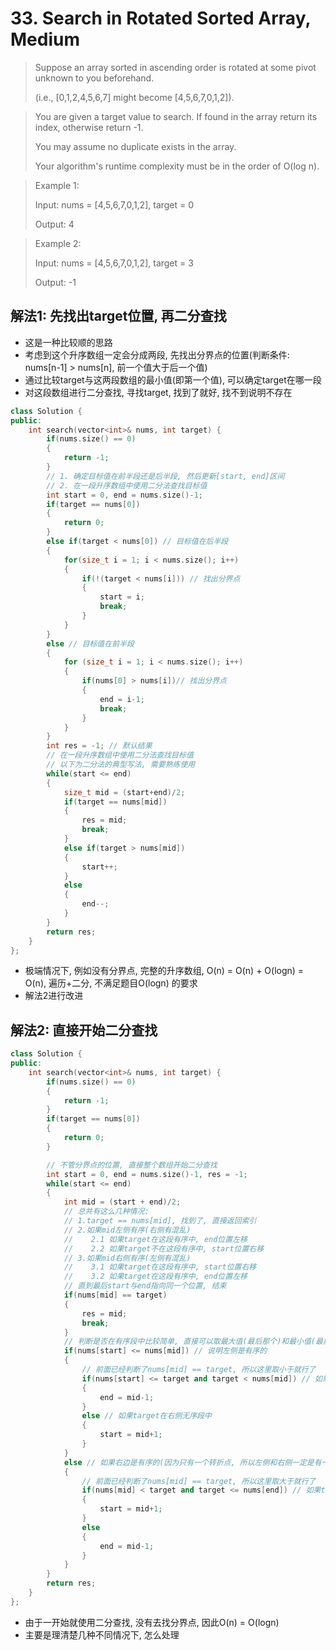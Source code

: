 # 33. Search in Rotated Sorted Array, Medium
> Suppose an array sorted in ascending order is rotated at some pivot unknown to you beforehand.
>
> (i.e., [0,1,2,4,5,6,7] might become [4,5,6,7,0,1,2]).

> You are given a target value to search. If found in the array return its index, otherwise return -1.
> 
> You may assume no duplicate exists in the array.
> 
> Your algorithm's runtime complexity must be in the order of O(log n).

> Example 1:
> 
> Input: nums = [4,5,6,7,0,1,2], target = 0
> 
> Output: 4
 
> Example 2:
> 
> Input: nums = [4,5,6,7,0,1,2], target = 3
> 
> Output: -1

## 解法1: 先找出target位置, 再二分查找
- 这是一种比较顺的思路
- 考虑到这个升序数组一定会分成两段, 先找出分界点的位置(判断条件: nums[n-1] > nums[n], 前一个值大于后一个值)
- 通过比较target与这两段数组的最小值(即第一个值), 可以确定target在哪一段
- 对这段数组进行二分查找, 寻找target, 找到了就好, 找不到说明不存在

``` cpp
class Solution {
public:
    int search(vector<int>& nums, int target) {
        if(nums.size() == 0)
        {
            return -1;
        }
        // 1. 确定目标值在前半段还是后半段, 然后更新[start, end]区间
        // 2. 在一段升序数组中使用二分法查找目标值
        int start = 0, end = nums.size()-1;
        if(target == nums[0])
        {
            return 0;
        }
        else if(target < nums[0]) // 目标值在后半段
        {
            for(size_t i = 1; i < nums.size(); i++)
            {
                if(!(target < nums[i])) // 找出分界点
                {
                    start = i;
                    break;
                }
            }
        }
        else // 目标值在前半段
        {
            for (size_t i = 1; i < nums.size(); i++)
            {
                if(nums[0] > nums[i])// 找出分界点
                {
                    end = i-1;
                    break;
                }
            }
        }
        int res = -1; // 默认结果
        // 在一段升序数组中使用二分法查找目标值
        // 以下为二分法的典型写法, 需要熟练使用
        while(start <= end)
        {
            size_t mid = (start+end)/2;
            if(target == nums[mid])
            {
                res = mid;
                break;
            }
            else if(target > nums[mid])
            {
                start++;
            }
            else
            {
                end--;
            }
        }
        return res;
    }
};
```
- 极端情况下, 例如没有分界点, 完整的升序数组, O(n) = O(n) + O(logn) = O(n), 遍历+二分, 不满足题目O(logn) 的要求
- 解法2进行改进

## 解法2: 直接开始二分查找

``` cpp
class Solution {
public:
    int search(vector<int>& nums, int target) {
        if(nums.size() == 0)
        {
            return -1;
        }
        if(target == nums[0])
        {
            return 0;
        }

		// 不管分界点的位置, 直接整个数组开始二分查找
        int start = 0, end = nums.size()-1, res = -1;
        while(start <= end)
        {
            int mid = (start + end)/2;
            // 总共有这么几种情况:
            // 1.target == nums[mid], 找到了, 直接返回索引
            // 2.如果mid左侧有序(右侧有混乱)
            //    2.1 如果target在这段有序中, end位置左移
            //    2.2 如果target不在这段有序中, start位置右移
            // 3.如果mid右侧有序(左侧有混乱)
            //    3.1 如果target在这段有序中, start位置右移
            //    3.2 如果target在这段有序中, end位置左移
            // 直到最后start与end指向同一个位置, 结束
            if(nums[mid] == target)
            {
                res = mid;
                break;
            }
            // 判断是否在有序段中比较简单, 直接可以取最大值(最后那个)和最小值(最前面那个), 来比较, 不满足就是在无序段
            if(nums[start] <= nums[mid]) // 说明左侧是有序的
            {
                // 前面已经判断了nums[mid] == target, 所以这里取小于就行了
                if(nums[start] <= target and target < nums[mid]) // 如果target在这段有序段中
                {
                    end = mid-1;
                }
                else // 如果target在右侧无序段中
                {
                    start = mid+1;
                }
            }
            else // 如果右边是有序的(因为只有一个转折点, 所以左侧和右侧一定是有一段是有序的)
            {
                // 前面已经判断了nums[mid] == target, 所以这里取大于就行了
                if(nums[mid] < target and target <= nums[end]) // 如果target在这段有序段中
                {
                    start = mid+1;
                }
                else
                {
                    end = mid-1;
                }
            }
        }
        return res;
    }
};
```
- 由于一开始就使用二分查找, 没有去找分界点, 因此O(n) = O(logn)
- 主要是理清楚几种不同情况下, 怎么处理
